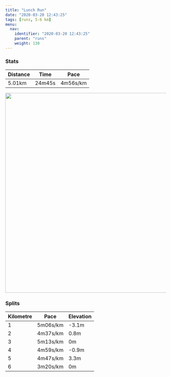 ```yaml
---
title: "Lunch Run"
date: "2020-03-20 12:43:25"
tags: [runs, 5-6 km]
menu:
  nav:
    identifier: "2020-03-20 12:43:25"
    parent: "runs"
    weight: 130
---
```


### Stats

| Distance | Time | Pace |
|----------|------|------|
|5.01km|24m45s|4m56s/km|

<img src='https://maps.googleapis.com/maps/api/staticmap?maptype=terrain&path=enc:opjeI`gyLAk@@]DSAMOq@a@m@Sd@e@l@Wb@]NK?II]i@WW[o@EQOPKd@MfA?NTfARZt@|@n@bCXh@H\JjBFb@P^Pt@v@tBb@p@r@dB`@j@Zj@d@f@r@Vl@\RBNITCT@b@CNBNFVTZd@Vl@^xAJh@\`Ad@t@t@z@`@r@Z\Zj@Lb@ZZVx@RXz@xAb@dA^rAn@dBZdBNd@N`AZbAd@xBPhADj@n@bFLh@f@~E`@pCZbDJ~ARv@JdAETWHKi@Gm@AY?UFLd@pCBb@?l@HlAClBGp@CtADv@D~BEr@EjBFpEAvAGhA@rAEj@?dCKbAHm@DkADk@@w@Lo@PmBA[YkB@k@Eg@@mDEkAF}@CoCEa@?_@FeAJoCEa@UmAIuAQkA?RFt@Hl@DDNEDKWqAGq@Oo@OyAU{@_@gD]wAc@sEk@sDC_@Gg@Oo@Gg@_CaKe@qAQu@Y}@c@aBYaB]_Ak@aA_@c@}@{@g@o@a@m@}@aBcAwCa@k@a@YMGk@C_@?SFWGo@i@}AgBcAeBM_@u@eBW}@Si@O{@Oa@_@iBSo@E{@JcBA]AO_@u@EUEm@Og@QA?]U_@CAIBETBTAFFRJ@FCXA`@IPGz@c@j@c@HAF@JN`@bA\lAZt@&key=AIzaSyBPVQ_iynBzLujdhfLzy8Z-5zczbktE55k&size=800x800&scale=2&markers=color:yellow|label:S|53.47096,-2.26433&markers=color:green|label:F|53.47061000000001,-2.2644600000000015' width='625' />

### Splits

| Kilometre | Pace | Elevation |
|------|------|-----------|
|1|5m06s/km|-3.1m|
|2|4m37s/km|0.8m|
|3|5m13s/km|0m|
|4|4m59s/km|-0.9m|
|5|4m47s/km|3.3m|
|6|3m20s/km|0m|
